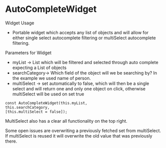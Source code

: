 # AutoCompleteWidget

Widget Usage
- Portable widget which accepts any list of objects and will allow
for either single select autocomplete filtering or multiSelect autocomplete filtering.

Parameters for Widget
- myList -> List which will be filtered and selected through auto complete
expecting a List of objects
- searchCategory-> Which field of the object will we be searching by? In the example we used name of person.
- multiSelect -> set automatically to false, which will then be a single select and will return one and only one object on click, otherwise multiSelect will 
be used on set true
```
const AutoCompleteWidget(this.myList,
this.searchCategory,
[this.multiSelect = false]);
```

MultiSelect also has a clear all functionality on the top right.


Some open issues are overwriting a previously fetched set from multiSelect.
If multiSelect is reused it will overwrite the old value that was previously there.

